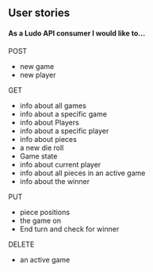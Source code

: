 ## User stories

#### As a Ludo API consumer I would like to...

POST

-  new game
-  new player

GET

-  info about all games
- info about a specific game
- info about Players
- info about a specific player
- info about pieces
- a new die roll
- Game state
- info about current player
- info about all pieces in an active game
- info about the winner

PUT

- piece positions
- the game on
- End turn and check for winner

DELETE

- an active game